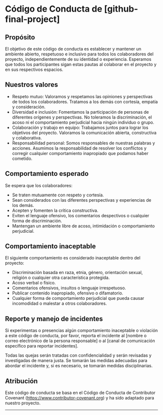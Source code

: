 
# Código de Conducta de [github-final-project]

## Propósito

El objetivo de este código de conducta es establecer y mantener un ambiente abierto, respetuoso e inclusivo para todos los colaboradores del proyecto, independientemente de su identidad o experiencia. Esperamos que todos los participantes sigan estas pautas al colaborar en el proyecto y en sus respectivos espacios.

## Nuestros valores

- Respeto mutuo: Valoramos y respetamos las opiniones y perspectivas de todos los colaboradores. Tratamos a los demás con cortesía, empatía y consideración.
- Diversidad e inclusión: Fomentamos la participación de personas de diferentes orígenes y perspectivas. No toleramos la discriminación, el acoso ni el comportamiento perjudicial hacia ningún individuo o grupo.
- Colaboración y trabajo en equipo: Trabajamos juntos para lograr los objetivos del proyecto. Valoramos la comunicación abierta, constructiva y colaborativa.
- Responsabilidad personal: Somos responsables de nuestras palabras y acciones. Asumimos la responsabilidad de resolver los conflictos y corregir cualquier comportamiento inapropiado que podamos haber cometido.

## Comportamiento esperado

Se espera que los colaboradores:

- Se traten mutuamente con respeto y cortesía.
- Sean considerados con las diferentes perspectivas y experiencias de los demás.
- Acepten y fomenten la crítica constructiva.
- Eviten el lenguaje ofensivo, los comentarios despectivos o cualquier forma de discriminación.
- Mantengan un ambiente libre de acoso, intimidación o comportamiento perjudicial.

## Comportamiento inaceptable

El siguiente comportamiento es considerado inaceptable dentro del proyecto:

- Discriminación basada en raza, etnia, género, orientación sexual, religión o cualquier otra característica protegida.
- Acoso verbal o físico.
- Comentarios ofensivos, insultos o lenguaje irrespetuoso.
- Publicar contenido inapropiado, ofensivo o difamatorio.
- Cualquier forma de comportamiento perjudicial que pueda causar incomodidad o malestar a otros colaboradores.

## Reporte y manejo de incidentes

Si experimentas o presencias algún comportamiento inaceptable o violación a este código de conducta, por favor, reporta el incidente al [nombre o correo electrónico de la persona responsable] o al [canal de comunicación específico para reportar incidentes].

Todas las quejas serán tratadas con confidencialidad y serán revisadas y investigadas de manera justa. Se tomarán las medidas adecuadas para abordar el incidente y, si es necesario, se tomarán medidas disciplinarias.

## Atribución

Este código de conducta se basa en el Código de Conducta de Contributor Covenant (https://www.contributor-covenant.org) y ha sido adaptado para nuestro proyecto.

---
